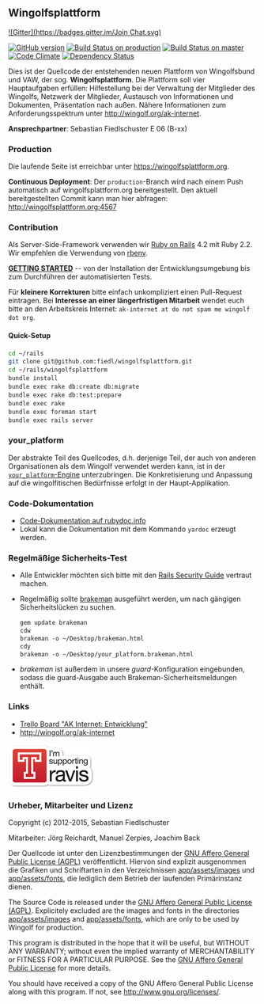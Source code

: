 ## Wingolfsplattform
[![Gitter](https://badges.gitter.im/Join Chat.svg)](https://gitter.im/fiedl/wingolfsplattform?utm_source=badge&utm_medium=badge&utm_campaign=pr-badge)

[![GitHub version](https://badge.fury.io/gh/fiedl%2Fwingolfsplattform.png)](http://badge.fury.io/gh/fiedl%2Fwingolfsplattform)
[![Build Status on production](https://travis-ci.org/fiedl/wingolfsplattform.png?branch=production "production")](https://travis-ci.org/fiedl/wingolfsplattform)
[![Build Status on master](https://travis-ci.org/fiedl/wingolfsplattform.png?branch=master "master")](https://travis-ci.org/fiedl/wingolfsplattform)
[![Code Climate](https://codeclimate.com/github/fiedl/wingolfsplattform/badges/gpa.svg)](https://codeclimate.com/github/fiedl/wingolfsplattform)
[![Dependency Status](https://gemnasium.com/fiedl/wingolfsplattform.png)](https://gemnasium.com/fiedl/wingolfsplattform)

Dies ist der Quellcode der entstehenden neuen Plattform von Wingolfsbund und VAW, der sog. **Wingolfsplattform**. Die Plattform soll vier Hauptaufgaben erfüllen: Hilfestellung bei der Verwaltung der Mitglieder des Wingolfs, Netzwerk der Mitglieder, Austausch von Informationen und Dokumenten, Präsentation nach außen. 
Nähere Informationen zum Anforderungsspektrum unter http://wingolf.org/ak-internet.

**Ansprechpartner**:
Sebastian Fiedlschuster  E 06  (B-xx)


### Production

Die laufende Seite ist erreichbar unter https://wingolfsplattform.org.

**Continuous Deployment**: Der `production`-Branch wird nach einem Push automatisch auf wingolfsplattform.org bereitgestellt.
Den aktuell bereitgestellten Commit kann man hier abfragen: http://wingolfsplattform.org:4567


### Contribution

Als Server-Side-Framework verwenden wir [Ruby on Rails](http://rubyonrails.org/) 4.2 mit Ruby 2.2. Wir empfehlen die Verwendung von [rbenv](https://github.com/sstephenson/rbenv/).

**[GETTING STARTED](https://github.com/fiedl/wingolfsplattform/wiki/Getting-Started)** -- von der Installation der Entwicklungsumgebung bis zum Durchführen der automatisierten Tests.

Für **kleinere Korrekturen** bitte einfach unkompliziert einen Pull-Request eintragen. Bei **Interesse an einer längerfristigen Mitarbeit** wendet euch bitte an den Arbeitskreis Internet: `ak-internet at do not spam me wingolf dot org`.

#### Quick-Setup

```bash
cd ~/rails
git clone git@github.com:fiedl/wingolfsplattform.git
cd ~/rails/wingolfsplattform
bundle install
bundle exec rake db:create db:migrate
bundle exec rake db:test:prepare
bundle exec rake
bundle exec foreman start
bundle exec rails server
```


### your_platform

Der abstrakte Teil des Quellcodes, d.h. derjenige Teil, der auch von anderen Organisationen als dem Wingolf verwendet werden kann, ist in der [`your_platform`-Engine](https://github.com/fiedl/your_platform) unterzubringen. Die Konkretisierung und Anpassung auf die wingolfitischen Bedürfnisse erfolgt in der Haupt-Applikation. 


### Code-Dokumentation

* [Code-Dokumentation auf rubydoc.info](http://rubydoc.info/github/fiedl/wingolfsplattform/master/frames)
* Lokal kann die Dokumentation mit dem Kommando `yardoc` erzeugt werden.


### Regelmäßige Sicherheits-Test

* Alle Entwickler möchten sich bitte mit den [Rails Security Guide](http://guides.rubyonrails.org/security.html) vertraut machen.
* Regelmäßig sollte [brakeman](https://github.com/presidentbeef/brakeman) ausgeführt werden, um nach gängigen Sicherheitslücken zu suchen.

  ```
  gem update brakeman
  cdw
  brakeman -o ~/Desktop/brakeman.html
  cdy
  brakeman -o ~/Desktop/your_platform.brakeman.html
  ```
  
* *brakeman* ist außerdem in unsere *guard*-Konfiguration eingebunden, sodass die guard-Ausgabe auch Brakeman-Sicherheitsmeldungen enthält.


### Links

* [Trello Board "AK Internet: Entwicklung"](https://trello.com/board/ak-internet-entwicklung/50006d110ad48e941e8496d2)
* http://wingolf.org/ak-internet

[![Travis-CI-Server](https://raw.githubusercontent.com/fiedl/wingolfsplattform/master/public/images/supporttravis.png)](http://travis-ci.org)  


### Urheber, Mitarbeiter und Lizenz

Copyright (c) 2012-2015, Sebastian Fiedlschuster

Mitarbeiter: Jörg Reichardt, Manuel Zerpies, Joachim Back

Der Quellcode ist unter den Lizenzbestimmungen der [GNU Affero General Public License (AGPL)](AGPL.txt) veröffentlicht. Hiervon sind explizit ausgenommen die Grafiken und Schriftarten in den Verzeichnissen [app/assets/images](app/assets/images) und [app/assets/fonts](app/assets/fonts), die lediglich dem Betrieb der laufenden Primärinstanz dienen.

The Source Code is released under the [GNU Affero General Public License (AGPL)](AGPL.txt). Explicitely excluded are the images and fonts in the directories [app/assets/images](app/assets/images) and [app/assets/fonts](app/assets/fonts), which are only to be used by Wingolf for production.

This program is distributed in the hope that it will be useful,
but WITHOUT ANY WARRANTY; without even the implied warranty of
MERCHANTABILITY or FITNESS FOR A PARTICULAR PURPOSE.  See the
[GNU Affero General Public License](AGPL.txt) for more details.

You should have received a copy of the GNU Affero General Public License
along with this program.  If not, see <http://www.gnu.org/licenses/>.